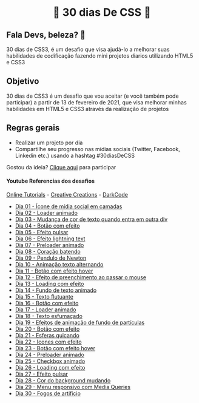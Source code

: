 <h1 align = "center"> 🚀 30 dias De CSS 🚀 </h1>

 <h2>Fala Devs, beleza? 🖖</h2>

 30 dias de CSS3, é um desafio que visa ajudá-lo a melhorar suas habilidades de codificação fazendo mini projetos diarios utilizando HTML5 e CSS3 

 ## Objetivo

30 dias de CSS3 é um desafio que vou aceitar (e você também pode participar) a partir de 13 de fevereiro de 2021, que visa melhorar minhas habilidades em HTML5 e CSS3 através da realização de projetos 

## Regras gerais

* Realizar um projeto por dia
* Compartilhe seu progresso nas mídias sociais (Twitter, Facebook, Linkedin etc.) usando a hashtag #30diasDeCSS

Gostou da ideia? 
[Clique aqui](https://github.com/MilenaCarecho/30diasDeCSS/issues/1) para participar 

#### Youtube Referencias dos desafios
[Online Tutorials](https://www.youtube.com/channel/UCbwXnUipZsLfUckBPsC7Jog) - 
[Creative Creations](https://www.youtube.com/channel/UCOKmVksbzoKJKmtu7rlEM1A) - 
[DarkCode](https://www.youtube.com/channel/UCD3KVjbb7aq2OiOffuungzw)


* [Dia 01 - Ícone de mídia social em camadas](https://lh3.googleusercontent.com/GpVTFC2ixkU-SPsJjHYmM9igadl9NS6i4O8dnvjKwzM9_nKW71HMD6Gb0EZuJdAVlPdXeYyE3zMTS6xMmCCpFO8cMpHCkIemVbNo0AdflesrBSTMfQLPYZ0bi8aiOiDtknUzYewTtg0U5rcFt1qIuh4lJX8_QmgZc7HrfRzIVC22u5zZXFzMYCKawX1__e7gCLzQIG2RjUXkHP33VJwhqhovOv9rMhbNKHBQodGyPm85R9n0kPYq1bag_1dPhUoC17Mo-3pKTgNpr4my5ypkNIIO9fy74CwKVBC1-qvgP0JvWptkPa0LHjSnolpppvFx7y2GjpjOBnV9xtD0753_Xhoxj--V695ytLmvmWZJTMYPxrhfWSg57O5iglnn_XaMFb14b-vv5lr0EF5rPw64qJef_cbR9Y8diX7Xed67ebsUhilkr0iO_4nlEO0ihn0kMHKGwI5Jyd5t0Sj0HRzG5xjY2H2UBdUNaafnYBM_lrf0eRd59rb8vMu5xW7P_SoI5qFwmNPGLFFLuoCK4fCU5nsopT8XpfKmq7aTgZNwotSGWYWox9KyOKqJEImhPNxWvNcxhihXoT5UA3UI_Ttq2WMRx2dUNHlHHMGR6fBitsXnWkILajDsfrlojTJVbS2YurMKejxg-iYh9u8Ugvsiym9ntwe8YlKNQ9nkRUsMLc2PY9Ibisr_eNOYbaC8=w1302-h680-no?authuser=0)
* [Dia 02 - Loader animado](https://lh3.googleusercontent.com/pw/ACtC-3f9xgeDUxEAhPg2hzw0dY4wUEDKtX4oIuY-AhkNKVKnmlR6mIxBB47ERCxeoZUq-M8iVcefyVcY-3_AgIytx23oBqydNS6QtaRh9jan_qPBwKbV0PddqVzE3ym4c66AAxGuOusuNEVjnF9PHTS40-Wi=w1440-h810-no?authuser=0)
* [Dia 03 - Mudança de cor de texto quando entra em outra div](https://lh3.googleusercontent.com/pw/ACtC-3eeUf20SXrBzB_bPQg0Bzc5odmQoVRbswohpS-3xONHVaTKVqBsUBHSlsy54kL39GLaEGyjPLz_bosCE8V2mQ1tI0pXBW_ug89F-DSwXI0QR3RsrSJ5ZM2DeOwSY5VbVzCFdO_FaXEYAfH0V9qV-o8F=w1440-h810-no?authuser=0)
* [Dia 04 - Botão com efeito](#id04)
* [Dia 05 - Efeito pulsar](#id05)
* [Dia 06 - Efeito lightning text](#id06)
* [Dia 07 - Preloader animado](#id07)  
* [Dia 08 - Coração batendo](#id08)
* [Dia 09 - Pendulo de Newton](#id09)
* [Dia 10 - Animação texto alternando](#id10)
* [Dia 11 - Botão com efeito hover](#id11)
* [Dia 12 - Efeito de preenchimento ao passar o mouse](#id12)
* [Dia 13 - Loading com efeito](#id13)
* [Dia 14 - Fundo de texto animado](#id14)
* [Dia 15 - Texto flutuante](#id15)
* [Dia 16 - Botão com efeito](#id16)
* [Dia 17 - Loader animado](#id17)
* [Dia 18 - Texto esfumaçado](#id18)
* [Dia 19 - Efeitos de animação de fundo de partículas](#id19)
* [Dia 20 - Botão com efeito](#id20)
* [Dia 21 - Esferas quicando](#id21)
* [Dia 22 - Icones com efeito](#id22)
* [Dia 23 - Botão com efeito hover](#id23)
* [Dia 24 - Preloader animado](#id24)
* [Dia 25 - Checkbox animado](#id25)
* [Dia 26 - Loading com efeito](#id26)
* [Dia 27 - Efeito pulsar](#id27)
* [Dia 28 - Cor do background mudando](#id28)
* [Dia 29 - Menu responsivo com Media Queries](#id29)
* [Dia 30 - Fogos de artificio](#id30)



<!-- 


<h1 align= "center">
  Desafio dia 01 - Ícone de mídia social em camadas <a name="id01"></a>
</h1>

![Dia 01](https://lh3.googleusercontent.com/GpVTFC2ixkU-SPsJjHYmM9igadl9NS6i4O8dnvjKwzM9_nKW71HMD6Gb0EZuJdAVlPdXeYyE3zMTS6xMmCCpFO8cMpHCkIemVbNo0AdflesrBSTMfQLPYZ0bi8aiOiDtknUzYewTtg0U5rcFt1qIuh4lJX8_QmgZc7HrfRzIVC22u5zZXFzMYCKawX1__e7gCLzQIG2RjUXkHP33VJwhqhovOv9rMhbNKHBQodGyPm85R9n0kPYq1bag_1dPhUoC17Mo-3pKTgNpr4my5ypkNIIO9fy74CwKVBC1-qvgP0JvWptkPa0LHjSnolpppvFx7y2GjpjOBnV9xtD0753_Xhoxj--V695ytLmvmWZJTMYPxrhfWSg57O5iglnn_XaMFb14b-vv5lr0EF5rPw64qJef_cbR9Y8diX7Xed67ebsUhilkr0iO_4nlEO0ihn0kMHKGwI5Jyd5t0Sj0HRzG5xjY2H2UBdUNaafnYBM_lrf0eRd59rb8vMu5xW7P_SoI5qFwmNPGLFFLuoCK4fCU5nsopT8XpfKmq7aTgZNwotSGWYWox9KyOKqJEImhPNxWvNcxhihXoT5UA3UI_Ttq2WMRx2dUNHlHHMGR6fBitsXnWkILajDsfrlojTJVbS2YurMKejxg-iYh9u8Ugvsiym9ntwe8YlKNQ9nkRUsMLc2PY9Ibisr_eNOYbaC8=w1302-h680-no?authuser=0) <a positon="center"></a>

[Meu codigo](https://github.com/leokattah/30_dias_De_CSS/tree/main/Desafios/Dia1)

##### O que eu aprendi

* *Criar as camadas utilizando a tag `<span>`*
* *tranformação 2D ou 3D de um elemento [aqui](https://www.w3schools.com/cssref/css3_pr_transform.asp)*
* *[Transições CSS](https://www.w3schools.com/css/css3_transitions.asp)*
* *[Opacidade / transparência do CSS](https://www.w3schools.com/css/css_image_transparency.asp)*
* *[hover](https://www.w3schools.com/cssref/sel_hover.asp)*
* *[nth-child ()](https://www.w3schools.com/cssref/sel_nth-child.asp)*
 -->
